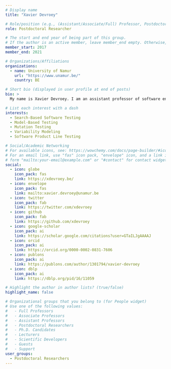```yaml
---
# Display name
title: "Xavier Devroey"

# Role/position (e.g., (Assistant/Associate/Full) Professor, Postdoctoral Researchers, Ph.D. Candidate)
role: Postdoctoral Researcher

# The start and end year of being part of this group.
# If the author is an active member, leave member_end empty. Otherwise, fill in.
member_start: 2017
member_end: 2021

# Organizations/Affiliations
organizations:
  - name: University of Namur
    url: "https://www.unamur.be/"
    country: BE

# Short bio (displayed in user profile at end of posts)
bio: >
  My name is Xavier Devroey. I am an assistant professor of software engineering at the Faculty of Computer Science of the University of Namur. My research goal is to advance the state-of-the-art and practice of automated test case generation. My main research interests include search-based and model-based software testing, test suite augmentation, DevOps, and variability-intensive systems.

# List each interest with a dash
interests:
  - Search-Based Software Testing
  - Model-Based Testing
  - Mutation Testing
  - Variability Modeling
  - Software Product Line Testing

# Social/Academic Networking
# For available icons, see: https://wowchemy.com/docs/page-builder/#icons
# For an email link, use "fas" icon pack, "envelope" icon, and a link in the
# form "mailto:your-email@example.com" or "#contact" for contact widget.
social: 
  - icon: globe
    icon_pack: fas
    link: https://xdevroey.be/
  - icon: envelope
    icon_pack: fas
    link: mailto:xavier.devroey@unamur.be
  - icon: twitter
    icon_pack: fab
    link: https://twitter.com/xdevroey
  - icon: github
    icon_pack: fab
    link: https://github.com/xdevroey
  - icon: google-scholar
    icon_pack: ai
    link: https://scholar.google.com/citations?user=GTaILJgAAAAJ
  - icon: orcid
    icon_pack: ai
    link: https://orcid.org/0000-0002-0831-7606
  - icon: publons
    icon_pack: ai
    link: https://publons.com/author/1301794/xavier-devroey
  - icon: dblp
    icon_pack: ai
    link: https://dblp.org/pid/16/11059

# Highlight the author in author lists? (true/false)
highlight_name: false

# Organizational groups that you belong to (for People widget)
# Use one of the following values: 
#   - Full Professors
#   - Associate Professors
#   - Assistant Professors
#   - Postdoctoral Researchers
#   - Ph.D. Candidates
#   - Lecturers
#   - Scientific Developers
#   - Guests
#   - Support
user_groups:
  - Postdoctoral Researchers
---
```

